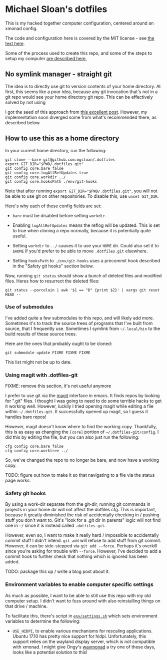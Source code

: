 # Michael Sloan's dotfiles

This is my hacked together computer configuration, centered around an xmonad config.

The code and configuration here is covered by the MIT license - see [the text
here](env/LICENSE).

Some of the process used to create this repo, and some of the steps to setup my
computer [are described here](env/setup-notes.md),

## No symlink manager - straight git

The idea is to directly use git to version contents of your home directory.  At
first, this seems like a poor idea, because any git invocation that's not in a
git repo would see your home directory git repo.  This can be effectively solved
by not using

I got the seed of this approach from [this excellent
post](https://developer.atlassian.com/blog/2016/02/best-way-to-store-dotfiles-git-bare-repo/).
However, my implementation soon diverged some from what's recommended there, as
described below.

## How to use this as a home directory

In your current home directory, run the following:

```
git clone --bare git@github.com:mgsloan/.dotfiles
export GIT_DIR="$PWD/.dotfiles.git"
git config core.bare false
git config core.logAllRefUpdates true
git config core.workdir ../
git config core.hooksPath ./env/git-hooks
```

Note that after running `export GIT_DIR="$PWD/.dotfiles.git"`, you will not be
able to use git on other repositories. To disable this, use `unset GIT_DIR`.

Here's why each of these config fields are set:

* `bare` must be disabled before setting `workdir`.

* Enabling `logAllRefUpdates` means the reflog will be updated. This is set to
  true when cloning a repo normally, because it is potentially quite useful.

* Setting `workdir` to `../` causes it to use your `HOME` dir.  Could also set it
  to `$HOME` if you'd prefer to be able to move `.dotfiles.git` elsewhere.

* Setting `hooksPath` to `./env/git-hooks` uses a precommit hook described in
  the "Safety git hooks" section below.

Now, running `git status` should show a bunch of deleted files and modified
files. Heres how to resurrect the deleted files:

```
git status --porcelain | awk '$1 == "D" {print $2}' | xargs git reset HEAD --
```

### Use of submodules

I've added quite a few submodules to this repo, and will likely add more.
Sometimes it's to track the source trees of programs that I've built from
source, that I frequently use.  Sometimes I symlink from `~/.local/bin` to the
build results of these source trees.

Here are the ones that probably ought to be cloned:

```
git submodule update FIXME FIXME FIXME
```

This list might not be up to date.

### Using magit with .dotfiles-git

FIXME: remove this section, it's not useful anymore

I prefer to use git via the [magit](https://magit.vc) interface in emacs.  It
finds repos by looking for ".git" files.  I thought I was going to need to do
some terrible hacks to get it working well.  However, luckily I tried opening
magit while editing a file within `~/.dotfiles-git`.  It successfully opened up
magit, so I guess it handles bare repos!

However, magit doesn't know where to find the working copy.  Thankfully, this is
as easy as changing the `[core]` portion of `~/.dotfiles-git/config`.  I did
this by editing the file, but you can also just run the following:

```
cfg config core.bare false
cfg config core.worktree ../
```

So, we've changed the repo to no longer be bare, and now have a working copy.

TODO: figure out how to make it so that navigating to a file via the status page
works.

### Safety git hooks

By using a work-dir separate from the git-dir, running git commands in projects
in your home dir will not affect the dotfiles cfg. This is important, because it
greatly diminished the risk of accidentally checking in / pushing stuff you
don't want to. Git's "look for a .git dir in parents" logic will not find one in
`~/` since it is instead called `.dotfiles-git`.

However, even so, I want to make it really hard / impossible to accidentally
commit stuff I didn't intend. `git add` will refuse to add stuff from git
commit. However, it can be side-stepped via `git add --force`. Perhaps it's
overkill since you're asking for trouble with `--force`. However, I've decided
to add a commit hook to further check that nothing which is ignored has been
added.

TODO: package this up / write a blog post about it.

### Environment variables to enable computer specific settings

As much as possible, I want to be able to still use this repo with my old
computer setup. I didn't want to fuss around with also reinstalling things on
that drive / machine.

To facilitate this, there's script in [`env/settings.sh`](env/settings.sh)
which sets environment variables to determine the following:

* `USE_HIDPI`, to enable various mechanisms for rescaling applications. Ubuntu
  17.10 has pretty nice support for hidpi. Unfortunately, this support relies on
  the wayland display server, which is not compatible with xmonad. I might give
  Ongy's [waymonad](https://github.com/Ongy/waymonad) a try one of these days,
  looks like a potential solution to this!
